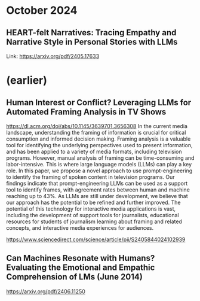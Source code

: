 # October 2024

## HEART-felt Narratives: Tracing Empathy and Narrative Style in Personal Stories with LLMs
Link: https://arxiv.org/pdf/2405.17633

# (earlier)

## Human Interest or Conflict? Leveraging LLMs for Automated Framing Analysis in TV Shows
https://dl.acm.org/doi/abs/10.1145/3639701.3656308
In the current media landscape, understanding the framing of information is crucial for critical consumption and informed decision making. Framing analysis is a valuable tool for identifying the underlying perspectives used to present information, and has been applied to a variety of media formats, including television programs. However, manual analysis of framing can be time-consuming and labor-intensive. This is where large language models (LLMs) can play a key role. In this paper, we propose a novel approach to use prompt-engineering to identify the framing of spoken content in television programs. Our findings indicate that prompt-engineering LLMs can be used as a support tool to identify frames, with agreement rates between human and machine reaching up to 43%. As LLMs are still under development, we believe that our approach has the potential to be refined and further improved. The potential of this technology for interactive media applications is vast, including the development of support tools for journalists, educational resources for students of journalism learning about framing and related concepts, and interactive media experiences for audiences.


https://www.sciencedirect.com/science/article/pii/S2405844024102939

## Can Machines Resonate with Humans? Evaluating the Emotional and Empathic Comprehension of LMs (June 2014)
https://arxiv.org/pdf/2406.11250
